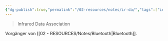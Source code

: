 ```yaml
---
{"dg-publish":true,"permalink":"/02-resources/notes/ir-da/","tags":["informatik/netzwerk/wireless"],"noteIcon":"","updated":"2025-10-29T12:59:07.037+01:00"}
---
```


> Infrared Data Association

Vorgänger von [[02 - RESOURCES/Notes/Bluetooth\|Bluetooth]]. 